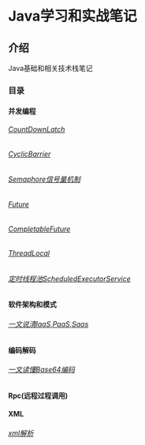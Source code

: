 # Java学习和实战笔记

## 介绍
Java基础和相关技术栈笔记

### 目录
#### 并发编程
###### [CountDownLatch](https://gitee.com/steakliu/java-code/blob/master/documents/thread/CountDownLatch.md)
###### [CyclicBarrier](https://gitee.com/steakliu/java-code/blob/master/documents/thread/CyclicBarrier.md)
###### [Semaphore信号量机制](https://gitee.com/steakliu/java-code/blob/master/documents/thread/Semaphore.md)
###### [Future](https://gitee.com/steakliu/java-code/blob/master/documents/concurrent/Future/Future.md)
###### [CompletableFuture](https://gitee.com/steakliu/java-code/blob/master/documents/concurrent/CompletableFuture/CompletableFuture.md)
###### [ThreadLocal](https://gitee.com/steakliu/java-code/blob/master/documents/thread/ThreadLocal.md)
###### [定时线程池ScheduledExecutorService](https://gitee.com/steakliu/java-code/blob/master/documents/thread/threadpool/ScheduleThreadPool.md)

#### 软件架构和模式
###### [一文说清IaaS,PaaS,Saas](https://gitee.com/steakliu/java-code/blob/master/documents/%E8%BD%AF%E4%BB%B6%E6%9E%B6%E6%9E%84/IaSS-PaaS-SaaS.md)  

#### 编码解码
###### [一文读懂Base64编码](https://gitee.com/steakliu/java-code/blob/master/documents/%E7%BC%96%E7%A0%81%E5%92%8C%E8%A7%A3%E7%A0%81/Base64.md)

#### Rpc(远程过程调用)  

#### XML   
###### [xml解析](https://gitee.com/steakliu/java-code/blob/master/documents/xml/XmlParse.md)